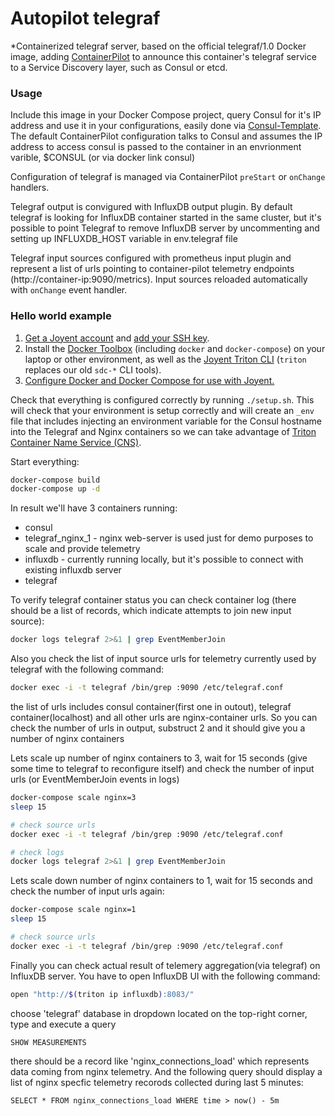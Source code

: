 # Autopilot telegraf
*Containerized telegraf server, based on the official telegraf/1.0 Docker image, adding [ContainerPilot](https://www.joyent.com/containerpilot) to announce this container's telegraf service to a Service Discovery layer, such as Consul or etcd.

### Usage
Include this image in your Docker Compose project, query Consul for it's IP address and use it in your configurations, easily done via [Consul-Template](https://github.com/hashicorp/consul-template). The default ContainerPilot configuration talks to Consul and assumes the IP address to access consul is passed to the container in an envrionment varible, $CONSUL (or via docker link consul)

Configuration of telegraf is managed via ContainerPilot `preStart` or `onChange` handlers.

Telegraf output is convigured with InfluxDB output plugin. By default telegraf is looking for InfluxDB container started in the same cluster, but it's possible to point Telegraf to remove InfluxDB server by uncommenting and setting up INFLUXDB_HOST variable in env.telegraf file

Telegraf input sources configured with prometheus input plugin and represent a list of urls pointing to container-pilot telemetry endpoints (http://container-ip:9090/metrics). Input sources reloaded automatically with `onChange` event handler.

### Hello world example

1. [Get a Joyent account](https://my.joyent.com/landing/signup/) and [add your SSH key](https://docs.joyent.com/public-cloud/getting-started).
1. Install the [Docker Toolbox](https://docs.docker.com/installation/mac/) (including `docker` and `docker-compose`) on your laptop or other environment, as well as the [Joyent Triton CLI](https://www.joyent.com/blog/introducing-the-triton-command-line-tool) (`triton` replaces our old `sdc-*` CLI tools).
1. [Configure Docker and Docker Compose for use with Joyent.](https://docs.joyent.com/public-cloud/api-access/docker)

Check that everything is configured correctly by running `./setup.sh`. This will check that your environment is setup correctly and will create an `_env` file that includes injecting an environment variable for the Consul hostname into the Telegraf and Nginx containers so we can take advantage of [Triton Container Name Service (CNS)](https://www.joyent.com/blog/introducing-triton-container-name-service).

Start everything:

```bash
docker-compose build
docker-compose up -d
```
In result we'll have 3 containers running:
- consul 
- telegraf_nginx_1 - nginx web-server is used just for demo purposes to scale and provide telemetry
- influxdb - currently running locally, but it's possible to connect with existing influxdb server
- telegraf

To verify telegraf container status you can check container log (there should be a list of records, which indicate attempts to join new input source):
```bash
docker logs telegraf 2>&1 | grep EventMemberJoin
```
Also you check the list of input source urls for telemetry currently used by telegraf with the following command:
```bash
docker exec -i -t telegraf /bin/grep :9090 /etc/telegraf.conf
```
the list of urls includes consul container(first one in outout), telegraf container(localhost) and all other urls are nginx-container urls.
So you can check the number of urls in output, substruct 2 and it should give you a number of nginx containers


Lets scale up number of nginx containers to 3, wait for 15 seconds (give some time to telegraf to reconfigure itself) and check the number of input urls (or EventMemberJoin events in logs)
```bash
docker-compose scale nginx=3
sleep 15

# check source urls
docker exec -i -t telegraf /bin/grep :9090 /etc/telegraf.conf

# check logs
docker logs telegraf 2>&1 | grep EventMemberJoin
```

Lets scale down number of nginx containers to 1, wait for 15 seconds and check the number of input urls again:
```bash
docker-compose scale nginx=1
sleep 15

# check source urls
docker exec -i -t telegraf /bin/grep :9090 /etc/telegraf.conf
```

Finally you can check actual result of telemery aggregation(via telegraf) on InfluxDB server.
You have to open InfluxDB UI with the following command:
```bash
open "http://$(triton ip influxdb):8083/"
```
choose 'telegraf' database in dropdown located on the top-right corner, type and execute a query
```
SHOW MEASUREMENTS
```
there should be a record like 'nginx_connections_load' which represents data coming from nginx telemetry.
And the following query should display a list of nginx specfic telemetry recorods collected during last 5 minutes:
```
SELECT * FROM nginx_connections_load WHERE time > now() - 5m
```
